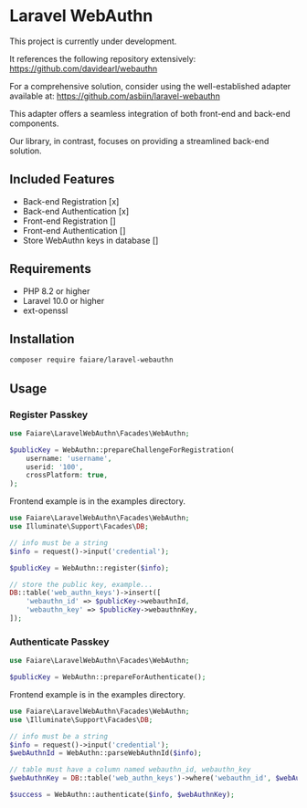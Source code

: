 # Laravel WebAuthn

This project is currently under development.

It references the following repository extensively:
https://github.com/davidearl/webauthn

For a comprehensive solution, consider using the well-established adapter available at:
https://github.com/asbiin/laravel-webauthn

This adapter offers a seamless integration of both front-end and back-end components. 

Our library, in contrast, focuses on providing a streamlined back-end solution.

## Included Features

- Back-end Registration [x]
- Back-end Authentication [x]
- Front-end Registration []
- Front-end Authentication []
- Store WebAuthn keys in database []

## Requirements

- PHP 8.2 or higher
- Laravel 10.0 or higher
- ext-openssl

## Installation

```bash
composer require faiare/laravel-webauthn
```

## Usage

### Register Passkey

```php
use Faiare\LaravelWebAuthn\Facades\WebAuthn;

$publicKey = WebAuthn::prepareChallengeForRegistration(
    username: 'username',
    userid: '100',
    crossPlatform: true,
);
```

Frontend example is in the examples directory.

```php
use Faiare\LaravelWebAuthn\Facades\WebAuthn;
use Illuminate\Support\Facades\DB;

// info must be a string
$info = request()->input('credential');

$publicKey = WebAuthn::register($info);

// store the public key, example...
DB::table('web_authn_keys')->insert([
    'webauthn_id' => $publicKey->webauthnId,
    'webauthn_key' => $publicKey->webauthnKey,
]);
```

### Authenticate Passkey

```php
use Faiare\LaravelWebAuthn\Facades\WebAuthn;

$publicKey = WebAuthn::prepareForAuthenticate();
```

Frontend example is in the examples directory.

```php
use Faiare\LaravelWebAuthn\Facades\WebAuthn;
use \Illuminate\Support\Facades\DB;

// info must be a string
$info = request()->input('credential');
$webAuthnId = WebAuthn::parseWebAuthnId($info);

// table must have a column named webauthn_id, webauthn_key
$webAuthnKey = DB::table('web_authn_keys')->where('webauthn_id', $webAuthnId)->first();

$success = WebAuthn::authenticate($info, $webAuthnKey);
```
